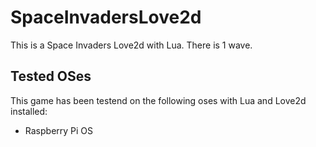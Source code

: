 # SpaceInvadersLove2d

This is a Space Invaders Love2d with Lua. There is 1 wave.


## Tested OSes

This game has been testend on the following oses with Lua and Love2d installed:
- Raspberry Pi OS
